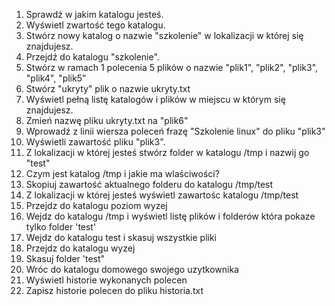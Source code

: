 
1. Sprawdź w jakim katalogu jesteś.
2. Wyświetl zwartość tego katalogu.
3. Stwórz nowy katalog o nazwie "szkolenie" w lokalizacji w której się znajdujesz.
4. Przejdź do katalogu "szkolenie".
5. Stwórz w ramach 1 polecenia 5 plików o nazwie "plik1", "plik2", "plik3", "plik4", "plik5"
6. Stwórz "ukryty" plik o nazwie ukryty.txt
7. Wyświetl pełną listę katalogów i plików w miejscu w którym się znajdujesz.
8. Zmień nazwę pliku ukryty.txt na "plik6"
9. Wprowadź z linii wiersza poleceń frazę "Szkolenie linux" do pliku "plik3"
10. Wyświetli zawartość pliku "plik3".
11. Z lokalizacji w której jesteś stwórz folder w katalogu /tmp i nazwij go "test"
12. Czym jest katalog /tmp i jakie ma wlaściwości?
13. Skopiuj zawartość aktualnego folderu do katalogu /tmp/test
14. Z lokalizacji w której jesteś wyświetl zawartośc katalogu /tmp/test
15. Przejdz do katalogu poziom wyzej
16. Wejdz do katalogu /tmp i wyświetl listę plików i folderów która pokaze tylko folder 'test'
17. Wejdz do katalogu test i skasuj wszystkie pliki
18. Przejdz do katalogu wyzej
19. Skasuj folder 'test"
20. Wróc do katalogu domowego swojego uzytkownika
21. Wyświetl historie wykonanych polecen
22. Zapisz historie polecen do pliku historia.txt
